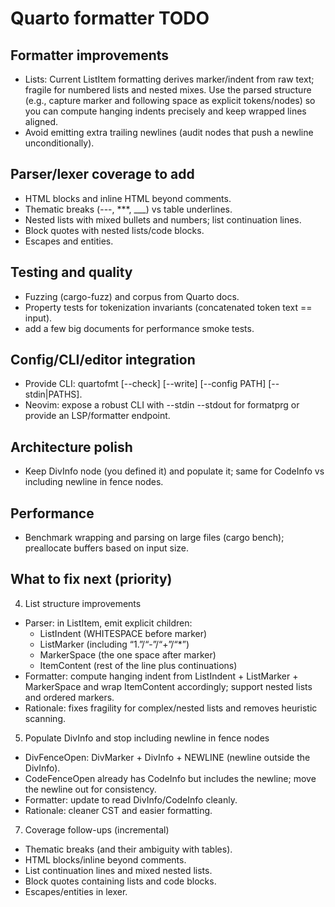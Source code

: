 # Quarto formatter TODO

## Formatter improvements

- Lists: Current ListItem formatting derives marker/indent from raw text;
  fragile for numbered lists and nested mixes. Use the parsed structure (e.g.,
  capture marker and following space as explicit tokens/nodes) so you can compute
  hanging indents precisely and keep wrapped lines aligned.
- Avoid emitting extra trailing newlines (audit nodes that push a newline
  unconditionally).

## Parser/lexer coverage to add

- HTML blocks and inline HTML beyond comments.
- Thematic breaks (---, \*\*\*, \_\_\_) vs table underlines.
- Nested lists with mixed bullets and numbers; list continuation lines.
- Block quotes with nested lists/code blocks.
- Escapes and entities.

## Testing and quality

- Fuzzing (cargo-fuzz) and corpus from Quarto docs.
- Property tests for tokenization invariants (concatenated token text == input).
- add a few big documents for performance smoke tests.

## Config/CLI/editor integration

- Provide CLI: quartofmt [--check] [--write] [--config PATH] [--stdin|PATHS].
- Neovim: expose a robust CLI with --stdin --stdout for formatprg or provide an LSP/formatter endpoint.

## Architecture polish

- Keep DivInfo node (you defined it) and populate it; same for CodeInfo vs including newline in fence nodes.

## Performance

- Benchmark wrapping and parsing on large files (cargo bench); preallocate buffers based on input size.

## What to fix next (priority)

4. List structure improvements

- Parser: in ListItem, emit explicit children:
  - ListIndent (WHITESPACE before marker)
  - ListMarker (including “1.”/“-”/“+”/“\*”)
  - MarkerSpace (the one space after marker)
  - ItemContent (rest of the line plus continuations)
- Formatter: compute hanging indent from ListIndent + ListMarker + MarkerSpace and wrap ItemContent accordingly; support nested lists and ordered markers.
- Rationale: fixes fragility for complex/nested lists and removes heuristic scanning.

5. Populate DivInfo and stop including newline in fence nodes

- DivFenceOpen: DivMarker + DivInfo + NEWLINE (newline outside the DivInfo).
- CodeFenceOpen already has CodeInfo but includes the newline; move the newline out for consistency.
- Formatter: update to read DivInfo/CodeInfo cleanly.
- Rationale: cleaner CST and easier formatting.

7. Coverage follow-ups (incremental)

- Thematic breaks (and their ambiguity with tables).
- HTML blocks/inline beyond comments.
- List continuation lines and mixed nested lists.
- Block quotes containing lists and code blocks.
- Escapes/entities in lexer.
